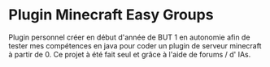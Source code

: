 # Plugin Minecraft Easy Groups
 Plugin personnel créer en début d'année de BUT 1 en autonomie afin de tester mes compétences en java pour coder un plugin de serveur minecraft à partir de 0. 
 Ce projet à été fait seul et grâce à l'aide de forums / d' IAs.
